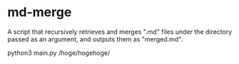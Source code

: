 # md-merge
A script that recursively retrieves and merges ".md" files under the directory passed as an argument, and outputs them as "merged.md".

python3 main.py /hoge/hogehoge/

